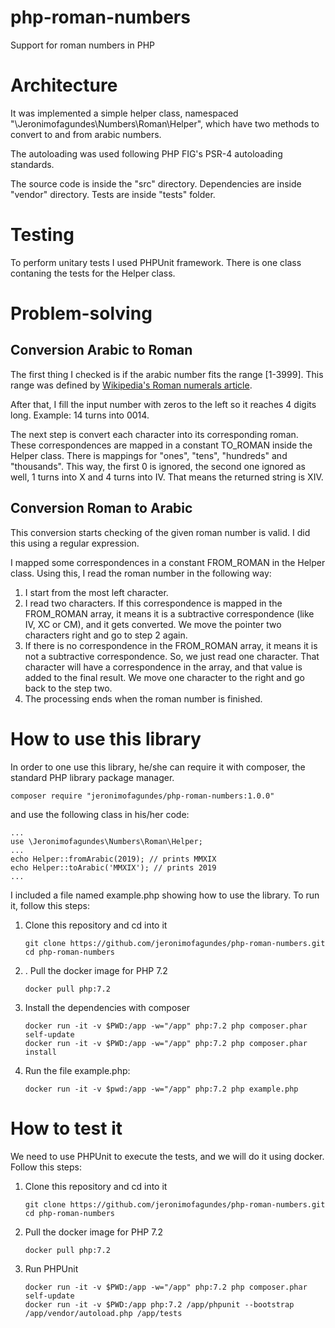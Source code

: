 # php-roman-numbers
Support for roman numbers in PHP

# Architecture
It was implemented a simple helper class, 
namespaced "\Jeronimofagundes\Numbers\Roman\Helper", 
which have two methods to convert to and from arabic numbers.

The autoloading was used following PHP FIG's PSR-4 autoloading 
standards.

The source code is inside the "src" directory. 
Dependencies are inside "vendor" directory. 
Tests are inside "tests" folder.

# Testing

To perform unitary tests I used PHPUnit framework. There is
one class contaning the tests for the Helper class.

# Problem-solving
## Conversion Arabic to Roman
The first thing I checked is if the arabic number fits the 
range [1-3999]. This range was defined by [Wikipedia's 
Roman numerals article](https://en.wikipedia.org/wiki/Roman_numerals).

After that, I fill the input number with zeros to the left so it reaches 
4 digits long. Example: 14 turns into 0014.

The next step is convert each character into its corresponding roman. 
These correspondences are mapped in a constant TO_ROMAN inside the
Helper class. There is mappings for "ones", "tens", "hundreds" and 
"thousands". This way, the first 0 is ignored, the second one
ignored as well, 1 turns into X and 4 turns into IV. That means
the returned string is XIV.

## Conversion Roman to Arabic
This conversion starts checking of the given roman number is valid. 
I did this using a regular expression.

I mapped some correspondences in a constant FROM_ROMAN in the Helper class. 
Using this, I read the roman number in the following way:
1. I start from the most left character.
2. I read two characters. If this correspondence is mapped in the 
FROM_ROMAN array, it means it is a subtractive correspondence (like
IV, XC or CM), and it gets converted. We move the pointer two 
characters right and go to step 2 again.
3. If there is no correspondence in the FROM_ROMAN array, it means
it is not a subtractive correspondence. So, we just read one character. 
That character will have a correspondence in the array, and that value
is added to the final result. We move one character to the right and
go back to the step two.
4. The processing ends when the roman number is finished. 

# How to use this library
In order to one use this library, he/she can require it with composer, 
the standard PHP library package manager.

```
composer require "jeronimofagundes/php-roman-numbers:1.0.0"
```  

and use the following class in his/her code:
```
...
use \Jeronimofagundes\Numbers\Roman\Helper;
...
echo Helper::fromArabic(2019); // prints MMXIX
echo Helper::toArabic('MMXIX'); // prints 2019
... 
```

I included a file named example.php showing how to use the library. 
To run it, follow this steps:
1. Clone this repository and cd into it
    ```shell script
    git clone https://github.com/jeronimofagundes/php-roman-numbers.git
    cd php-roman-numbers
    ```
2. . Pull the docker image for PHP 7.2
    ```shell script
    docker pull php:7.2
    ```
3. Install the dependencies with composer
    ```shell script
    docker run -it -v $PWD:/app -w="/app" php:7.2 php composer.phar self-update
    docker run -it -v $PWD:/app -w="/app" php:7.2 php composer.phar install 
    ```
4. Run the file example.php:
    ```shell script
    docker run -it -v $pwd:/app -w="/app" php:7.2 php example.php 
    ```

# How to test it
We need to use PHPUnit to execute the tests, 
and we will do it using docker.
Follow this steps:
1. Clone this repository and cd into it
    ```shell script
    git clone https://github.com/jeronimofagundes/php-roman-numbers.git
    cd php-roman-numbers
    ```
2. Pull the docker image for PHP 7.2
    ```shell script
    docker pull php:7.2
    ```
4. Run PHPUnit
    ```shell script
    docker run -it -v $PWD:/app -w="/app" php:7.2 php composer.phar self-update
    docker run -it -v $PWD:/app php:7.2 /app/phpunit --bootstrap /app/vendor/autoload.php /app/tests
    ```
      